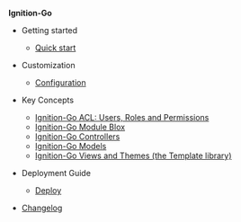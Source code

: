 **Ignition-Go**

- Getting started
  - [Quick start](quickstart.md)

- Customization
  - [Configuration](configuration.md)

- Key Concepts
  - [Ignition-Go ACL: Users, Roles and Permissions](http://ci-blox.github.io/Ignition-Go/DocACL.html)
  - [Ignition-Go Module Blox](http://ci-blox.github.io/Ignition-Go/DocBuildABlox.html)
  - [Ignition-Go Controllers](http://ci-blox.github.io/Ignition-Go/DocControllers.html)
  - [Ignition-Go Models](http://ci-blox.github.io/Ignition-Go/DocModels.html)
  - [Ignition-Go Views and Themes (the Template library)](http://ci-blox.github.io/Ignition-Go/DocViewsThemes.html)

- Deployment Guide
  - [Deploy](deploy.md)

- [Changelog](changelog.md)
